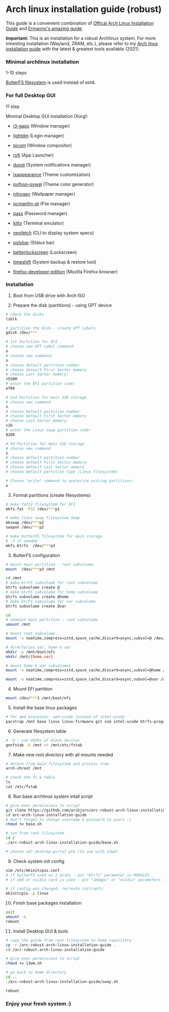# Arch linux installation guide (robust)

This guide is a convenient combination of [Offical Arch Linux Installation Guide](https://wiki.archlinux.org/title/Installation_guide) and [Ermanno's amazing guide](https://gitlab.com/eflinux/arch-basic).

**Important:** This is an installation for a robust Archlinux system. For more intresting installation (Wayland, ZRAM, etc.), please refer to my [Arch linux installation guide](https://github.com/arcbjorn/arc-arch-linux-installation-guide) with the latest & greatest tools available (2021).

### Minimal archlinux installation

1-10 steps

[ButterFS filesystem](https://btrfs.wiki.kernel.org/index.php/Main_Page) is used instead of ext4.

### For full Desktop GUI

11 step

Minimal Desktop GUI installation (Xorg):

- [i3-gaps](https://github.com/Airblader/i3) (Window manager)
- [lightdm](https://github.com/canonical/lightdm) (Login manager)
- [picom](https://github.com/yshui/picom) (Window compositor)
- [rofi](https://github.com/davatorium/rofi) (App Launcher)
- [dunst](https://github.com/dunst-project/dunst) (System notifications manager)
- [lxappearance](https://archlinux.org/packages/community/x86_64/lxappearance/) (Theme customization)
- [python-pywal](https://github.com/dylanaraps/pywal) (Theme color generator)
- [nitrogen](https://github.com/l3ib/nitrogen) (Wallpaper manager)
- [pcmanfm-qt](https://github.com/lxqt/pcmanfm-qt) (File manager)
- [pass](https://www.passwordstore.org/) (Password manager)
- [kitty](https://github.com/kovidgoyal/kitty) (Terminal emulator)
- [neofetch](https://github.com/dylanaraps/neofetch) (CLI to display system specs)

- [polybar](https://github.com/polybar/polybar) (Status bar)
- [betterlockscreen](https://github.com/pavanjadhaw/betterlockscreen) (Lockscreen)
- [timeshift](https://github.com/teejee2008/timeshift) (System backup & restore tool)
- [firefox-developer-edition](https://www.mozilla.org/en-US/firefox/developer/) (Mozilla Firefox browser)

### Installation

1. Boot from USB drive with Arch ISO

2. Prepare the disk (partitions) - using GPT device

```bash
# check the disks
lsblk

# partition the disk - create GPT Labels
gdisk /dev/***

# 1st Partition for EFI
# choose new GPT Label command:
o
# choose new command:
n
# choose default partition number
# choose default First Sector memory
# choose Last Sector memory:
+550M
# enter the EFI partition code:
ef00

# 2nd Partition for main SSD storage
# choose new command
n
# choose default partition number
# choose default First Sector memory
# choose Last Sector memory:
+2G
# enter the Linux swap partition code:
8200

# 3d Partition for main SSD storage
# choose new command
n
# choose default partition number
# choose default First Sector memory
# choose default Last Sector memory
# choose default partition type (Linux Filesystem)

# Choose "write" command to overwrite exiting partitions:
w
```

3. Format partitions (create filesystems)

```bash
# make fat32 filesystem for EFI
mkfs.fat -F32 /dev/***p1

# make linux swap filesystem Swap
mkswap /dev/***p2
swapon /dev/***p2

# make butterFS filesystem for main storage
# -f if needed
mkfs.btrfs  /dev/***p3
```

3. ButterFS configuration

```bash
# mount main partition - root subvolume
mount  /dev/***p3 /mnt

cd /mnt
# make btrFS subvolume for root subvolume
btrfs subvolume create @
# make btrFS subvolume for home subvolume
btrfs subvolume create @home
# make btrFS subvolume for var subvolume
btrfs subvolume create @var

cd
# unmount main partition - root subvolume
umount /mnt

# mount root subvolume
mount -o noatime,compress=zstd,space_cache,discard=async,subvol=@ /dev/***p3 /mnt

# directories var, home & var
mkdir -p /mnt/boot/efi
mkdir /mnt/{home,var}

# mount home & var subvolumes
mount -o noatime,compress=zstd,space_cache,discard=async,subvol=@home /dev/***p3 /mnt/home

mount -o noatime,compress=zstd,space_cache,discard=async,subvol=@var /dev/***p3 /mnt/var
```

4. Mount EFI partition

```bash
mount /dev/***1 /mnt/boot/efi
```

5. Install the base linux packages

```bash
# for amd processor: amd-ucode instead of intel-ucode
pacstrap /mnt base linux linux-firmware git vim intel-ucode btrfs-progs
```

6. Generate filesystem table

```bash
# -U : use UUIDs of block devices
genfstab -U /mnt >> /mnt/etc/fstab
```

7. Make new root directory with all mounts needed

```bash
# detach from main filesystem and process tree
arch-chroot /mnt

# check the fs & table
ls
cat /etc/fstab
```

8. Run base archlinux system intall script

```bash
# give exec permissions to script
git clone https://github.com/arcbjorn/arc-robust-arch-linux-installation-guide
cd arc-arch-linux-installation-guide
# don't forget to change username & password to yours :)
chmod +x base.sh

# run from root filesystem
cd /
./arc-robust-arch-linux-installation-guide/base.sh

# choose xdr-desktop-portal-gtk (to use with i3wm)
```

9. Check system init config

```bash
vim /etc/mkinitcpio.conf
# if butterFS used on 2 disks - put "btrfs" parameter in MODULES
# if amd or nvidia card is used - put "amdgpu" or "nvidia" parameters in MODULES accordingly

# if config was changed, recreate initramfs:
mkinitcpio -p linux
```

10. Finish base packages installation

```bash
exit
umount -a
reboot
```

11. Install Desktop GUI & tools

```bash
# copy the guide from root filesystem to home repository
cp -r /arc-robust-arch-linux-installation-guide .
cd /arc-robust-arch-linux-installation-guide

# give exec permissions to script
chmod +x i3wm.sh

# go back to home directory
cd ..
./arc-robust-arch-linux-installation-guide/sway.sh

reboot
```

### Enjoy your fresh system :)
